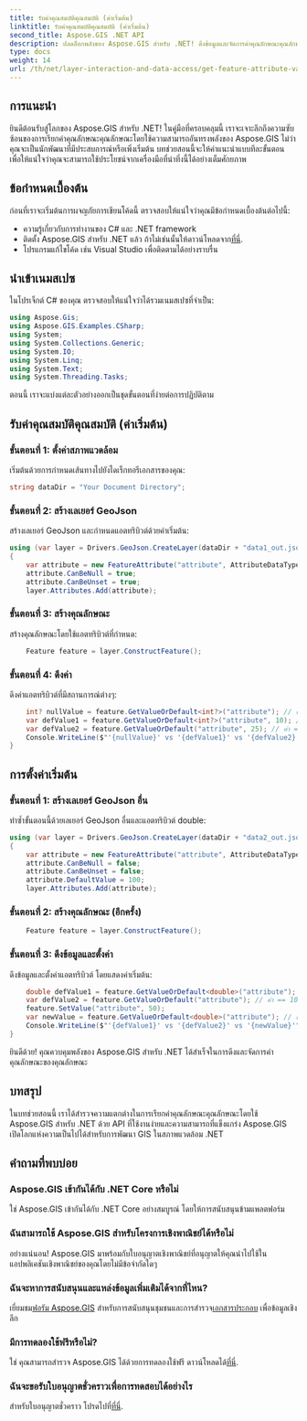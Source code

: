 ```yaml
---
title: รับค่าคุณสมบัติคุณสมบัติ (ค่าเริ่มต้น)
linktitle: รับค่าคุณสมบัติคุณสมบัติ (ค่าเริ่มต้น)
second_title: Aspose.GIS .NET API
description: ปลดล็อกพลังของ Aspose.GIS สำหรับ .NET! ดึงข้อมูลและจัดการค่าคุณลักษณะคุณลักษณะได้อย่างง่ายดายด้วยคำแนะนำทีละขั้นตอนนี้ ดาวน์โหลดรุ่นทดลองใช้ของคุณทันที!
type: docs
weight: 14
url: /th/net/layer-interaction-and-data-access/get-feature-attribute-value-default/
---
```

## การแนะนำ
ยินดีต้อนรับสู่โลกของ Aspose.GIS สำหรับ .NET! ในคู่มือที่ครอบคลุมนี้ เราจะเจาะลึกถึงความซับซ้อนของการเรียกค่าคุณลักษณะคุณลักษณะโดยใช้ความสามารถอันทรงพลังของ Aspose.GIS ไม่ว่าคุณจะเป็นนักพัฒนาที่มีประสบการณ์หรือเพิ่งเริ่มต้น บทช่วยสอนนี้จะให้คำแนะนำแบบทีละขั้นตอน เพื่อให้แน่ใจว่าคุณจะสามารถใช้ประโยชน์จากเครื่องมือที่น่าทึ่งนี้ได้อย่างเต็มศักยภาพ
## ข้อกำหนดเบื้องต้น
ก่อนที่เราจะเริ่มต้นการผจญภัยการเขียนโค้ดนี้ ตรวจสอบให้แน่ใจว่าคุณมีข้อกำหนดเบื้องต้นต่อไปนี้:
- ความรู้เกี่ยวกับการทำงานของ C# และ .NET framework
-  ติดตั้ง Aspose.GIS สำหรับ .NET แล้ว ถ้าไม่เช่นนั้นให้ดาวน์โหลดจาก[ที่นี่](https://releases.aspose.com/gis/net/).
- โปรแกรมแก้ไขโค้ด เช่น Visual Studio เพื่อติดตามได้อย่างราบรื่น
## นำเข้าเนมสเปซ
ในโปรเจ็กต์ C# ของคุณ ตรวจสอบให้แน่ใจว่าได้รวมเนมสเปซที่จำเป็น:
```csharp
using Aspose.Gis;
using Aspose.GIS.Examples.CSharp;
using System;
using System.Collections.Generic;
using System.IO;
using System.Linq;
using System.Text;
using System.Threading.Tasks;
```
ตอนนี้ เราจะแบ่งแต่ละตัวอย่างออกเป็นชุดขั้นตอนที่ง่ายต่อการปฏิบัติตาม
## รับค่าคุณสมบัติคุณสมบัติ (ค่าเริ่มต้น)
### ขั้นตอนที่ 1: ตั้งค่าสภาพแวดล้อม
เริ่มต้นด้วยการกำหนดเส้นทางไปยังไดเร็กทอรีเอกสารของคุณ:
```csharp
string dataDir = "Your Document Directory";
```
### ขั้นตอนที่ 2: สร้างเลเยอร์ GeoJson
สร้างเลเยอร์ GeoJson และกำหนดแอตทริบิวต์ด้วยค่าเริ่มต้น:
```csharp
using (var layer = Drivers.GeoJson.CreateLayer(dataDir + "data1_out.json"))
{
    var attribute = new FeatureAttribute("attribute", AttributeDataType.Integer);
    attribute.CanBeNull = true;
    attribute.CanBeUnset = true;
    layer.Attributes.Add(attribute);
```
### ขั้นตอนที่ 3: สร้างคุณลักษณะ
สร้างคุณลักษณะโดยใช้แอตทริบิวต์ที่กำหนด:
```csharp
    Feature feature = layer.ConstructFeature();
```
### ขั้นตอนที่ 4: ดึงค่า
ดึงค่าแอตทริบิวต์ที่มีสถานการณ์ต่างๆ:
```csharp
    int? nullValue = feature.GetValueOrDefault<int?>("attribute"); // ค่า == เป็นโมฆะ
    var defValue1 = feature.GetValueOrDefault<int?>("attribute", 10); // ค่า == 10
    var defValue2 = feature.GetValueOrDefault("attribute", 25); // ค่า == 10
    Console.WriteLine($"'{nullValue}' vs '{defValue1}' vs '{defValue2}'");
}
```
## การตั้งค่าเริ่มต้น
### ขั้นตอนที่ 1: สร้างเลเยอร์ GeoJson อื่น
ทำซ้ำขั้นตอนนี้ด้วยเลเยอร์ GeoJson อื่นและแอตทริบิวต์ double:
```csharp
using (var layer = Drivers.GeoJson.CreateLayer(dataDir + "data2_out.json"))
{
    var attribute = new FeatureAttribute("attribute", AttributeDataType.Double);
    attribute.CanBeNull = false;
    attribute.CanBeUnset = false;
    attribute.DefaultValue = 100;
    layer.Attributes.Add(attribute);
```
### ขั้นตอนที่ 2: สร้างคุณลักษณะ (อีกครั้ง)
```csharp
    Feature feature = layer.ConstructFeature();
```
### ขั้นตอนที่ 3: ดึงข้อมูลและตั้งค่า
ดึงข้อมูลและตั้งค่าแอตทริบิวต์ โดยแสดงค่าเริ่มต้น:
```csharp
    double defValue1 = feature.GetValueOrDefault<double>("attribute"); // ค่า == 100
    var defValue2 = feature.GetValueOrDefault("attribute"); // ค่า == 100
    feature.SetValue("attribute", 50);
    var newValue = feature.GetValueOrDefault<double>("attribute"); // ค่า == 50
    Console.WriteLine($"'{defValue1}' vs '{defValue2}' vs '{newValue}'");
}
```
ยินดีด้วย! คุณควบคุมพลังของ Aspose.GIS สำหรับ .NET ได้สำเร็จในการดึงและจัดการค่าคุณลักษณะของคุณลักษณะ
## บทสรุป
ในบทช่วยสอนนี้ เราได้สำรวจความแตกต่างในการเรียกค่าคุณลักษณะคุณลักษณะโดยใช้ Aspose.GIS สำหรับ .NET ด้วย API ที่ใช้งานง่ายและความสามารถที่แข็งแกร่ง Aspose.GIS เปิดโลกแห่งความเป็นไปได้สำหรับการพัฒนา GIS ในสภาพแวดล้อม .NET
## คำถามที่พบบ่อย
### Aspose.GIS เข้ากันได้กับ .NET Core หรือไม่
ใช่ Aspose.GIS เข้ากันได้กับ .NET Core อย่างสมบูรณ์ โดยให้การสนับสนุนข้ามแพลตฟอร์ม
### ฉันสามารถใช้ Aspose.GIS สำหรับโครงการเชิงพาณิชย์ได้หรือไม่
อย่างแน่นอน! Aspose.GIS มาพร้อมกับใบอนุญาตเชิงพาณิชย์ที่อนุญาตให้คุณนำไปใช้ในแอปพลิเคชันเชิงพาณิชย์ของคุณโดยไม่มีข้อจำกัดใดๆ
### ฉันจะหาการสนับสนุนและแหล่งข้อมูลเพิ่มเติมได้จากที่ไหน?
 เยี่ยมชม[ฟอรัม Aspose.GIS](https://forum.aspose.com/c/gis/33) สำหรับการสนับสนุนชุมชนและการสำรวจ[เอกสารประกอบ](https://reference.aspose.com/gis/net/) เพื่อข้อมูลเชิงลึก
### มีการทดลองใช้ฟรีหรือไม่?
 ใช่ คุณสามารถสำรวจ Aspose.GIS ได้ด้วยการทดลองใช้ฟรี ดาวน์โหลดได้[ที่นี่](https://releases.aspose.com/).
### ฉันจะขอรับใบอนุญาตชั่วคราวเพื่อการทดสอบได้อย่างไร
 สำหรับใบอนุญาตชั่วคราว โปรดไปที่[ที่นี่](https://purchase.aspose.com/temporary-license/).